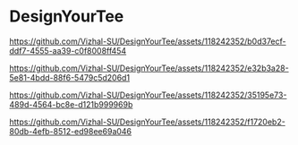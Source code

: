 # DesignYourTee


https://github.com/Vizhal-SU/DesignYourTee/assets/118242352/b0d37ecf-ddf7-4555-aa39-c0f8008ff454




https://github.com/Vizhal-SU/DesignYourTee/assets/118242352/e32b3a28-5e81-4bdd-88f6-5479c5d206d1




https://github.com/Vizhal-SU/DesignYourTee/assets/118242352/35195e73-489d-4564-bc8e-d121b999969b




https://github.com/Vizhal-SU/DesignYourTee/assets/118242352/f1720eb2-80db-4efb-8512-ed98ee69a046

